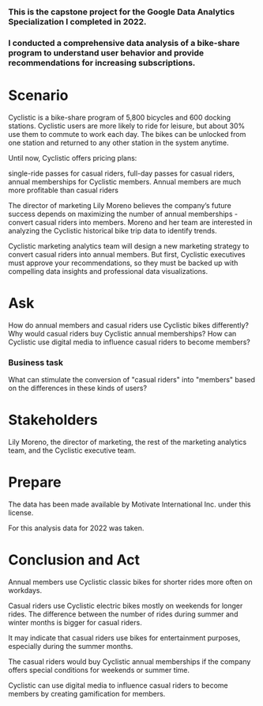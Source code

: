 ### This is the capstone project for the Google Data Analytics Specialization I completed in 2022.
### I conducted a comprehensive data analysis of a bike-share program to understand user behavior and provide recommendations for increasing subscriptions. 

# Scenario
Cyclistic is a bike-share program of 5,800 bicycles and 600 docking stations. Cyclistic users are more likely to ride for leisure, but about 30% use them to commute to work each day. The bikes can be unlocked from one station and returned to any other station in the system anytime.

Until now, Cyclistic offers pricing plans:

single-ride passes for casual riders,
full-day passes for casual riders,
annual memberships for Cyclistic members. 
Annual members are much more profitable than casual riders

The director of marketing Lily Moreno believes the company’s future success depends on maximizing the number of annual memberships - convert casual riders into members. Moreno and her team are interested in analyzing the Cyclistic historical bike trip data to identify trends.

Cyclistic marketing analytics team will design a new marketing strategy to convert casual riders into annual members. But first, Cyclistic executives must approve your recommendations, so they must be backed up with compelling data insights and professional data visualizations.

# Ask
How do annual members and casual riders use Cyclistic bikes differently?
Why would casual riders buy Cyclistic annual memberships?
How can Cyclistic use digital media to influence casual riders to become members?
### Business task

What can stimulate the conversion of "casual riders" into "members" based on the differences in these kinds of users?

# Stakeholders

Lily Moreno, the director of marketing, the rest of the marketing analytics team, and the Cyclistic executive team.

# Prepare
The data has been made available by Motivate International Inc. under this license.

For this analysis data for 2022 was taken.

# Conclusion and Act
Annual members use Cyclistic classic bikes for shorter rides more often on workdays.

Casual riders use Cyclistic electric bikes mostly on weekends for longer rides. The difference between the number of rides during summer and winter months is bigger for casual riders.

It may indicate that casual riders use bikes for entertainment purposes, especially during the summer months.

The casual riders would buy Cyclistic annual memberships if the company offers special conditions for weekends or summer time.

Cyclistic can use digital media to influence casual riders to become members by creating gamification for members.

